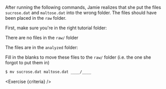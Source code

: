 <script>
import Execute from "$components/Execute.svelte";
import Exercise from "$components/Exercise.svelte";

const criteria = [
{
	name: "File <code>sucrose.dat</code> was moved to the <code>raw/</code> folder",
	checks: [{
		type: "file",
		path: "raw/sucrose.dat",
		action: "exists"
	}]
},
{
	name: "File <code>maltose.dat</code> was moved to the <code>raw/</code> folder",
	checks: [{
		type: "file",
		path: "raw/maltose.dat",
		action: "exists"
	}]
}];
</script>

After running the following commands,
Jamie realizes that she put the files `sucrose.dat` and `maltose.dat` into the wrong folder.
The files should have been placed in the `raw` folder.

First, make sure you're in the right tutorial folder:

<Execute command="cd $TUTORIAL" />

There are no files in the `raw/` folder

<Execute command="ls raw" />

The files are in the `analyzed` folder:

<Execute command="ls analyzed" />

<Execute command="cd analyzed" />

Fill in the blanks to move these files to the `raw/` folder
(i.e. the one she forgot to put them in)

```bash
$ mv sucrose.dat maltose.dat ____/____
```

<Exercise {criteria} />
